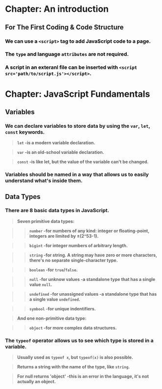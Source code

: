 # Chapter: An introduction

## For The First Coding & Code Structure
<span style='color:black'>

### **We can use a `<script>` tag to add JavaScript code to a page.**
### **The `type` and language `attributes` are not required.**
### **A script in an exteranl file can be inserted with `<script src='path/to/script.js'></script>`.**

</span>

# Chapter: JavaScript Fundamentals
## Variables
### **We can declare variables to store data by using the `var`, `let`, `const` keywords.**
> **`let` -is a modern variable declaration.**

> **`var` -is an old-school variable declaration.**

> **`const` -is like let, but the value of the variable can't be changed.**
### **Variables should be named in a way that allows us to easily understand what's inside them.**

## Data Types
### **There are 8 basic data types in JavaScript.**

> **Seven primitive data types:**

>> **`number` -for numbers of any kind: integer or floating-point, integers are limited by ±(2^53-1).**

>> **`bigint` -for integer numbers of arbitrary length.**

>> **`string` -for string. A string may have zero or more characters, there's no separate single-character type.**

>> **`boolean` -for `true`/`false`.**

>> **`null` -for unknow values -a standalone type that has a single value `null`.**

>> **`undefined` -for unassigned values -a standalone type that has a single value `undefined`.**

>> **`symbool` -for unique indentifiers.**

> **And one non-primitive data type:**

>> **`object` -for more complex data structures.**

### **The `typeof` operator allows us to see which type is stored in a variable.**

> **Usually used as `typeof x`, but `typeof(x)` is also possible.**

> **Returns a string with the name of the type, like `string`.**

> **For null returns 'object' -this is an error in the language, it's not actually an object.**

